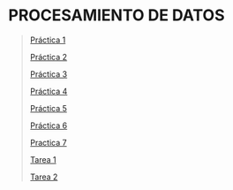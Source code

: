 # PROCESAMIENTO DE DATOS 

> [Práctica 1](https://github.com/erickgt00/PD_MCD/blob/main/pract1_PC.pdf)
> 
> [Práctica 2](https://github.com/erickgt00/PD_MCD/blob/main/Practica_2.ipynb)
> 
> [Práctica 3](https://github.com/erickgt00/PD_MCD/blob/main/Practica3.ipynb)
> 
> [Práctica 4](https://github.com/erickgt00/PD_MCD/blob/main/Practica4.ipynb)
>
> [Práctica 5](https://github.com/erickgt00/PD_MCD/blob/main/Practica5.ipynb)
>
> [Práctica 6](https://github.com/erickgt00/PD_MCD/blob/main/Practica6.md)
>
> [Practica 7](https://github.com/erickgt00/PD_MCD/blob/main/Practica7.ipynb)
> 
> [Tarea 1](https://github.com/erickgt00/PD_MCD/blob/main/PREDICCI%C3%93N%20DE%20APROBACI%C3%93N%20DE%20CR%C3%89DITO%20(1).png)
>
> [Tarea 2](https://github.com/erickgt00/PD_MCD/blob/main/PREDICCI%C3%93N%20DE%20APROBACI%C3%93N%20DE%20CR%C3%89DITO.png)
 
